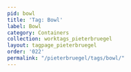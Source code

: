 ```yaml
---
pid: bowl
title: 'Tag: Bowl'
label: Bowl
category: Containers
collection: worktags_pieterbruegel
layout: tagpage_pieterbruegel
order: '022'
permalink: "/pieterbruegel/tags/bowl/"
---
```

